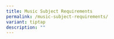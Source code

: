 ```yaml
---
title: Music Subject Requirements
permalink: /music-subject-requirements/
variant: tiptap
description: ""
---
```

